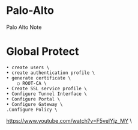 # Palo-Alto
Palo Alto Note
# Global Protect
 	• create users \
	• create authentication profile \
	• generate certificate \
		○ ROOT-CA \
	• Create SSL service profile \
	• Configure Tunnel Interface \
	• Configure Portal \
	• Configure Gateway \
   	.Configure Policy \

 https://www.youtube.com/watch?v=F5velYjz_MY \
 
